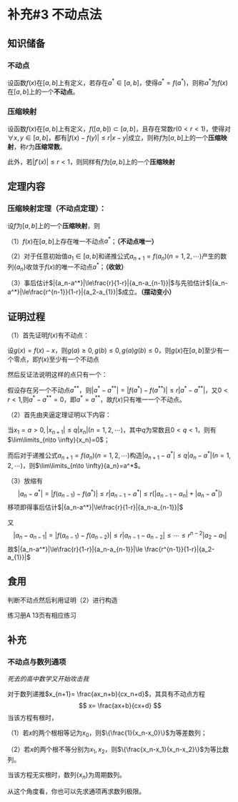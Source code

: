 # 补充#3 不动点法

## 知识储备

### 不动点

设函数$f(x)$在$[a,b]$上有定义，若存在$a^*\in[a,b]$，使得$a^*=f(a^*)$，则称$a^*$为$f(x)$在$[a,b]$上的一个**不动点**。

### 压缩映射

设函数$f(x)$在$[a,b]$上有定义，$f([a,b])\subset [a,b]$，且存在常数$r (0<r<1)$，使得对$\forall x,y\in [a,b]$，都有$|{f(x)-f(y)}|\le r|{x-y}|$成立，则称$f$为$[a,b]$上的一个**压缩映射**，称$r$为**压缩常数**。

此外，若$|{f'(x)}| \le r<1$，则同样有$f$为$[a,b]$上的一个**压缩映射**

## 定理内容

### 压缩映射定理（不动点定理）：

设$f$为$[a,b]$上的一个**压缩映射**，则

（1）$f(x)$在$[a,b]$上存在唯一不动点$a^*$；**（不动点唯一）**

（2）对于任意初始值$a_1\in [a,b]$和递推公式$a_{n+1}=f(a_n)(n=1,2,\cdots)$产生的数列$\{a_n\}$收敛于$f(x)$的唯一不动点$a^*$；**（收敛）**

（3）事后估计$|{a_n-a^*}|\le\frac{r}{1-r}|{a_n-a_{n-1}}|$与先验估计$|{a_n-a^*}|\le\frac{r^{n-1}}{1-r}|{a_2-a_{1}}|$成立。**（摆动变小）**



## 证明过程

（1）首先证明$f(x)$有不动点：

设$g(x)=f(x)-x$，则$g(a)\ge 0,g(b)\le 0,g(a)g(b)\le 0$，则$g(x)$在$[a,b]$至少有一个零点，即$f(x)$至少有一个不动点

然后反证法说明这样的点只有一个：

假设存在另一个不动点$a^{**}$，则$|{a^*-a^{**}}|=|{f(a^*)-f(a^{**})}|\le r|{a^*-a^{**}}|$，又$0<r<1$,则$a^*-a^{**}=0$，即$a^*=a^{**}$，故$f(x)$只有唯一一个不动点。



（2）首先由夹逼定理证明以下内容：

当$x_1=a>0,|{x_{n+1}}|\le q|{x_n}|(n=1,2,\cdots)$，其中$q$为常数且$0<q<1$，则有$\lim\limits_{n\to \infty}{x_n}=0$；

而后对于递推公式$a_{n+1}=f(a_n)(n=1,2,\cdots)$构造$|{a_{n+1}-a^*}|\le q|{a_n-a^*}|(n=1,2,\cdots)$，则$\lim\limits_{n\to \infty}{a_n}=a^*$。

（3）放缩有
$$
|{a_n-a^*}|=|{f(a_{n-1})-f(a^*)}|\le r|{a_{n-1}-a^*}|\le r(|{a_{n-1}-a_n}|+|{a_n-a^*}|)
$$
移项即得事后估计$|{a_n-a^*}|\le\frac{r}{1-r}|{a_n-a_{n-1}}|$

又
$$
|{a_n-a_{n-1}}|=|{f(a_{n-1})-f(a_{n-2})}|\le r|{a_{n-1}-a_{n-2}}|\le \cdots\le r^{n-2}|{a_2-a_1}|
$$
故$|{a_n-a^*}|\le\frac{r}{1-r}|{a_n-a_{n-1}}|\le \frac{r^{n-1}}{1-r}|{a_2-a_{1}}|$



## 食用

判断不动点然后利用证明（2）进行构造

练习册A 13页有相应练习



## 补充

### **不动点与数列通项**

*死去的高中数学又开始攻击我*

对于数列递推$x_{n+1}= \frac{ax_n+b}{cx_n+d}$，其具有不动点方程
$$
x= \frac{ax+b}{cx+d}
$$
当该方程有根时，

（1）若$x$的两个根相等记为$x_0$，则$\{\frac{1}{x_n-x_0}\}$为等差数列；

（2）若$x$的两个根不等分别为$x_1,x_2$，则$\{\frac{x_n-x_1}{x_n-x_2}\}$为等比数列。

当该方程无实根时，数列$\{x_n\}$为周期数列。



从这个角度看，你也可以先求通项再求数列极限。